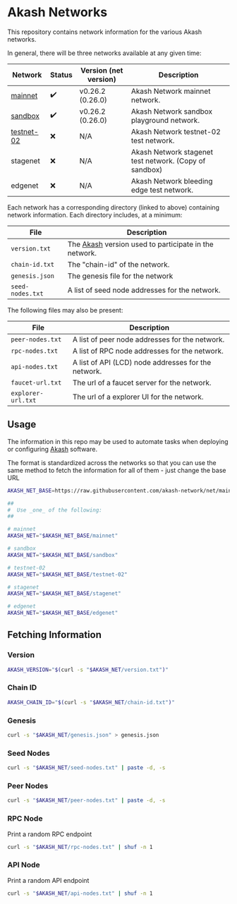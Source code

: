 # Akash Networks

This repository contains network information for the various Akash networks.

In general, there will be three networks available at any given time:

| Network                    | Status             | Version (net version) | Description                                            |
| -------------------------- | ------------------ | --------------------- | ------------------------------------------------------ |
| [mainnet](mainnet)         | :heavy_check_mark: | v0.26.2     (0.26.0)  | Akash Network mainnet network.                         |
| [sandbox](sandbox)         | :heavy_check_mark: | v0.26.2     (0.26.0)  | Akash Network sandbox playground network.              |
| [testnet-02](testnet-02)   | :x:                | N/A                   | Akash Network testnet-02 test network.                 |
| stagenet                   | :x:                | N/A                   | Akash Network stagenet test network. (Copy of sandbox) |
| edgenet                    | :x:                | N/A                   | Akash Network bleeding edge test network.              |

Each network has a corresponding directory (linked to above) containing network information.
Each directory includes, at a minimum:

| File             | Description                                                                        |
| ---------------- | ---------------------------------------------------------------------------------- |
| `version.txt`    | The [Akash](//github.com/akash-network/node) version used to participate in the network. |
| `chain-id.txt`   | The "chain-id" of the network.                                                     |
| `genesis.json`   | The genesis file for the network                                                   |
| `seed-nodes.txt` | A list of seed node addresses for the network.                                     |

The following files may also be present:

| File               | Description                                         |
| ------------------ | --------------------------------------------------- |
| `peer-nodes.txt`   | A list of peer node addresses for the network.      |
| `rpc-nodes.txt`    | A list of RPC node addresses for the network.       |
| `api-nodes.txt`    | A list of API (LCD) node addresses for the network. |
| `faucet-url.txt`   | The url of a faucet server for the network.         |
| `explorer-url.txt` | The url of a explorer UI for the network.           |

## Usage

The information in this repo may be used to automate tasks when deploying or configuring
[Akash](//github.com/akash-network/node) software.

The format is standardized across the networks so that you can use the same method
to fetch the information for all of them - just change the base URL

```sh
AKASH_NET_BASE=https://raw.githubusercontent.com/akash-network/net/main

##
#  Use _one_ of the following:
##

# mainnet
AKASH_NET="$AKASH_NET_BASE/mainnet"

# sandbox
AKASH_NET="$AKASH_NET_BASE/sandbox"

# testnet-02
AKASH_NET="$AKASH_NET_BASE/testnet-02"

# stagenet
AKASH_NET="$AKASH_NET_BASE/stagenet"

# edgenet
AKASH_NET="$AKASH_NET_BASE/edgenet"
```

## Fetching Information

### Version

```sh
AKASH_VERSION="$(curl -s "$AKASH_NET/version.txt")"
```

### Chain ID

```sh
AKASH_CHAIN_ID="$(curl -s "$AKASH_NET/chain-id.txt")"
```

### Genesis

```sh
curl -s "$AKASH_NET/genesis.json" > genesis.json
```

### Seed Nodes

```sh
curl -s "$AKASH_NET/seed-nodes.txt" | paste -d, -s
```

### Peer Nodes

```sh
curl -s "$AKASH_NET/peer-nodes.txt" | paste -d, -s
```

### RPC Node

Print a random RPC endpoint

```sh
curl -s "$AKASH_NET/rpc-nodes.txt" | shuf -n 1
```

### API Node

Print a random API endpoint

```sh
curl -s "$AKASH_NET/api-nodes.txt" | shuf -n 1
```
